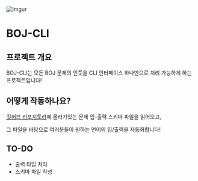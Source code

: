 ![Imgur](https://i.imgur.com/0R9uhmN.gif)

# BOJ-CLI

## 프로젝트 개요

BOJ-CLI는 모든 BOJ 문제의 인풋을 CLI 인터페이스 하나만으로 처리 가능하게 하는 프로젝트입니다!

## 어떻게 작동하나요?

[깃허브 리포지토리](https://github.com/SieR-VR/BOJ-CLI-Database)에 올라가있는 문제 입-출력 스키마 파일을 읽어오고, 

그 파일을 바탕으로 여러분들이 원하는 언어의 입/출력을 자동화합니다!

## TO-DO

- 출력 타입 처리
- 스키마 파일 작성


